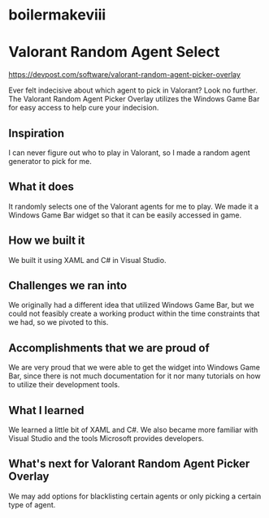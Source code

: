# boilermakeviii
# Valorant Random Agent Select

https://devpost.com/software/valorant-random-agent-picker-overlay

Ever felt indecisive about which agent to pick in Valorant? Look no further. The Valorant Random Agent Picker Overlay utilizes the Windows Game Bar for easy access to help cure your indecision.

## Inspiration
I can never figure out who to play in Valorant, so I made a random agent generator to pick for me.

## What it does
It randomly selects one of the Valorant agents for me to play. We made it a Windows Game Bar widget so that it can be easily accessed in game.

## How we built it
We built it using XAML and C# in Visual Studio. 

## Challenges we ran into
We originally had a different idea that utilized Windows Game Bar, but we could not feasibly create a working product within the time constraints that we had, so we pivoted to this.

## Accomplishments that we are proud of
We are very proud that we were able to get the widget into Windows Game Bar, since there is not much documentation for it nor many tutorials on how to utilize their development tools.

## What I learned
We learned a little bit of XAML and C#. We also became more familiar with Visual Studio and the tools Microsoft provides developers.

## What's next for Valorant Random Agent Picker Overlay
We may add options for blacklisting certain agents or only picking a certain type of agent.
